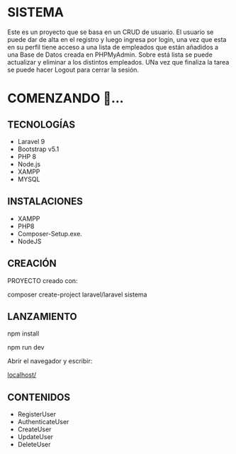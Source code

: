 # SISTEMA 
Este es un proyecto que se basa en un CRUD de usuario. 
El usuario se puede dar de alta en el registro y luego ingresa por login, una vez que esta en su perfil tiene acceso a una lista de empleados que están añadidos a una Base de Datos creada en PHPMyAdmin. Sobre está lista se puede actualizar y eliminar a los distintos empleados. UNa vez que finaliza la tarea se puede hacer Logout para cerrar la sesión. 

# COMENZANDO 🚀...

## TECNOLOGÍAS 
- Laravel 9
- Bootstrap v5.1
- PHP 8
- Node.js
- XAMPP
- MYSQL

## INSTALACIONES
- XAMPP 
- PHP8
- Composer-Setup.exe.
- NodeJS


## CREACIÓN

PROYECTO creado con:

composer create-project laravel/laravel sistema

## LANZAMIENTO

npm install

npm run dev

Abrir el navegador y escribir:

[localhost/](http://localhost/sistema/public/)

## CONTENIDOS
- RegisterUser
- AuthenticateUser
- CreateUser
- UpdateUser
- DeleteUser



